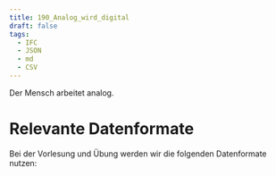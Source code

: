 ```yaml
---
title: 190_Analog_wird_digital
draft: false
tags:
  - IFC
  - JSON
  - md
  - CSV
---
```

 

Der Mensch arbeitet analog.



# Relevante Datenformate

Bei der Vorlesung und Übung werden wir die folgenden Datenformate nutzen:




